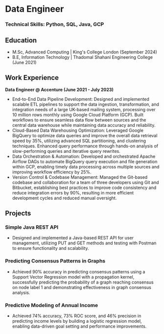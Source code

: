 # Data Engineer

### Technical Skills: Python, SQL, Java, GCP

## Education
- M.Sc, Advanced Computing | King's College London (September 2024)
- B.E, Information Technology | Thadomal Shahani Engineering College (June 2021)

## Work Experience

**Data Engineer @ Accenture (June 2021 - July 2023)**
- End-to-End Data Pipeline Development: Designed and implemented scalable ETL pipelines to support the data ingestion, transformation, and integration needs of a large UK-based mailing system, processing over 10 million rows monthly using Google Cloud Platform (GCP). Built workflows to ensure seamless data flow between sources and the central data warehouse while maintaining data accuracy and reliability.
- Cloud-Based Data Warehousing Optimization: Leveraged Google BigQuery to optimize data queries and improve the overall data retrieval speed by 35%, utilizing advanced SQL partitioning, and clustering techniques. Enhanced query performance through hands-on analysis of slow-performing queries and iterative query rewrites.
- Data Orchestration & Automation: Developed and orchestrated Apache Airflow DAGs to automate BigQuery query execution and file generation within GCP, enabling timely data processing across multiple sources and improving workflow efficiency by 25%.
- Version Control & Codebase Management: Managed the Git-based codebase and collaboration for a team of three developers using Git and Bitbucket, establishing best practices to improve code consistency and reduce integration errors by 90%, resulting in more efficient development cycles and reduced manual oversight.

## Projects
### Simple Java REST API
- Designed and implemented a Java-based REST API for user management, utilizing PUT and GET methods and testing with Postman to ensure functionality and scalability.

### Predicting Consensus Patterns in Graphs 
- Achieved 90% accuracy in predicting consensus patterns using a Support Vector Regression model with a propagation kernel, successfully predicting the probability of a graph reaching consensus on node label 1 and demonstrating effectiveness in graph consensus analysis.

### Predictive Modeling of Annual Income
- Achieved 74% accuracy, 73% ROC score, and 46% precision in predicting income levels by building a logistic regression model, enabling data-driven goal setting and performance improvements.
